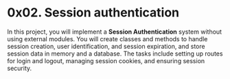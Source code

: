 # 0x02. Session authentication
In this project, you will implement a **Session Authentication** system without using external modules. You will create classes and methods to handle session creation, user identification, and session expiration, and store session data in memory and a database. The tasks include setting up routes for login and logout, managing session cookies, and ensuring session security.
